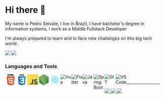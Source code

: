 # Hi there 👋 
My name is Pedro Selvate, I live in Brazil, I have bachelor's degree in information systems, I work as a Middle Fullstack Developer

I'm always prepared to learn and to face new challanges on this big tech world.

<div>
 <img height="180em" src="https://github-readme-stats.vercel.app/api?username=Pedro-Dev-SI&show_icons=true&theme=dracula"/>
 <img height="180em" src="https://github-readme-stats.vercel.app/api/top-langs/?username=anuraghazra&layout=compact&theme=dracula"/>
</div>

### Languages and Tools
<a href="#"><img align="left" alt="HTML5" width="36px" src="https://raw.githubusercontent.com/github/explore/80688e429a7d4ef2fca1e82350fe8e3517d3494d/topics/html/html.png" /></a>
<a href="#"><img align="left" alt="CSS3" width="36px" src="https://raw.githubusercontent.com/github/explore/80688e429a7d4ef2fca1e82350fe8e3517d3494d/topics/css/css.png" /></a>
<a href="#"><img align="left" alt="JavaScript" width="36px" src="https://raw.githubusercontent.com/github/explore/80688e429a7d4ef2fca1e82350fe8e3517d3494d/topics/javascript/javascript.png" /></a>
<a href="#"><img align="left" alt="Node.js" width="36px" src="https://raw.githubusercontent.com/github/explore/80688e429a7d4ef2fca1e82350fe8e3517d3494d/topics/nodejs/nodejs.png" /></a>
<a href="#"><img align="left" alt="React" width="36px" src="https://raw.githubusercontent.com/github/explore/80688e429a7d4ef2fca1e82350fe8e3517d3494d/topics/react/react.png" /></a>
<a href="#"><img align="left" alt="Vue" width="36px" src="https://img.icons8.com/?size=512&id=rY6agKizO9eb&format=png" /></a>
<a href="#"><img align="left" alt="Flutter" width="36px" src="https://img.icons8.com/?size=1x&id=7I3BjCqe9rjG&format=png" /></a>
<a href="#"><img align="left" alt="Java" width="36px" src="https://cdn-icons-png.flaticon.com/128/5968/5968282.png" /></a>
<a href="#"><img align="left" alt="Spring Boot" width="36px" src="https://img.icons8.com/?size=1x&id=90519&format=png" /></a>
<a href="#"><img align="left" alt="GIT" width="36px" src="https://img.icons8.com/?size=512&id=20906&format=png" /></a>
<a href="#"><img align="left" alt="VSCode" width="36px" src="https://upload.wikimedia.org/wikipedia/commons/thumb/9/9a/Visual_Studio_Code_1.35_icon.svg/256px-Visual_Studio_Code_1.35_icon.svg.png" /></a><br>

<hr>

<div>
  <a href="https://www.linkedin.com/in/pedro-selvate-b547081b4"><img src="https://img.shields.io/badge/LinkedIn-0077B5?style=for-the-badge&logo=linkedin&logoColor=white"</a>
  <a href="https://www.instagram.com/pedro_selvate/"><img src="https://img.shields.io/badge/Instagram-E4405F?style=for-the-badge&logo=instagram&logoColor=white"</a>
  <a href="pedroselvate@gmail.com"><img src="https://img.shields.io/badge/Gmail-D14836?style=for-the-badge&logo=gmail&logoColor=white"</a>
</div>









